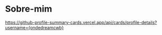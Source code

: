 # Sobre-mim

https://github-profile-summary-cards.vercel.app/api/cards/profile-details?username={ondedreamcwb}
